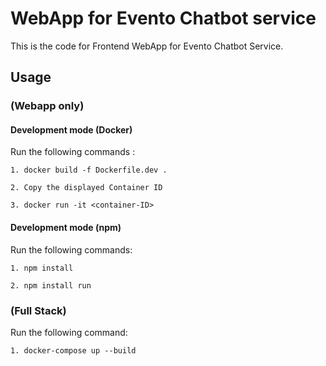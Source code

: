 # WebApp for Evento Chatbot service

This is the code for Frontend WebApp for Evento Chatbot Service.

## Usage 

### (Webapp only)
#### Development mode (Docker)
Run the following commands :

```1. docker build -f Dockerfile.dev .```

```2. Copy the displayed Container ID```

```3. docker run -it <container-ID>```

#### Development mode (npm)
Run the following commands: 

```1. npm install```

```2. npm install run```


### (Full Stack)
Run the following command: 

```1. docker-compose up --build```
